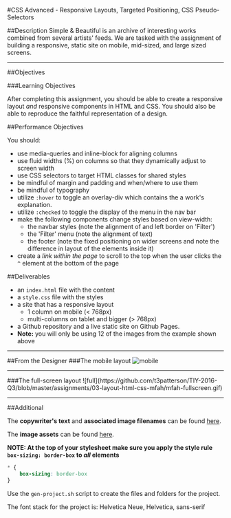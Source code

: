 #CSS Advanced - Responsive Layouts, Targeted Positioning, CSS Pseudo-Selectors

##Description
Simple & Beautiful is an archive of interesting works combined from several artists' feeds. We are tasked with the assignment of building a responsive, static site on mobile, mid-sized, and large sized screens.

<hr>
##Objectives

###Learning Objectives

After completing this assignment, you should be able to create a responsive layout *and* responsive components in HTML and CSS. You should also be able to reproduce the faithful representation of a design.

##Performance Objectives

You should:
- use media-queries and inline-block for aligning columns
- use fluid widths (%) on columns so that they dynamically adjust to screen width
- use CSS selectors to target HTML classes for shared styles
- be mindful of margin and padding and when/where to use them
- be mindful of typography
- utilize `:hover` to toggle an overlay-div which contains the a work's explanation.
- utilize `:checked` to toggle the display of the menu in the nav bar
- make the following components change styles based on view-width:
    + the navbar styles (note the alignment of and left border on 'Filter')
    + the 'Filter' menu (note the alignment of text)
    + the footer (note the fixed positioning on wider screens and note the difference in layout of the elements inside it) 
- create a *link within the page* to scroll to the top when the user clicks the `^` element at the bottom of the page

##Deliverables 
- an `index.html` file with the content
- a `style.css` file with the styles 
- a site that has a responsive layout 
  - 1 column on mobile (< 768px)
  - multi-columns on tablet and bigger (> 768px)
- a Github repository and a live static site on Github Pages. 
- **Note:** you will only be using 12 of the images from the example shown above
<hr>

##From the Designer
###The mobile layout
![mobile](https://github.com/t3patterson/TIY-2016-Q3/blob/master/assignments/04-advanced-mobile-layout/responsive-mobile-screen.gif)

<hr>
###The full-screen layout
![full](https://github.com/t3patterson/TIY-2016-Q3/blob/master/assignments/03-layout-html-css-mfah/mfah-fullscreen.gif)

<hr>
##Additional

The **copywriter's text** and **associated image filenames** can be found [here](./mfah-architecture-site-copy.txt).

The **image assets** can be found [here](https://github.com/t3patterson/TIY-2016-Q3/tree/master/assignments/04-advanced-mobile-layout/assets). 

**NOTE: At the top of your stylesheet make sure you apply the style rule `box-sizing: border-box` to *all* elements**

```css
* {
    box-sizing: border-box
}
```

Use the `gen-project.sh` script to create the files and folders for the project. 

The font stack for the project is: Helvetica Neue, Helvetica, sans-serif